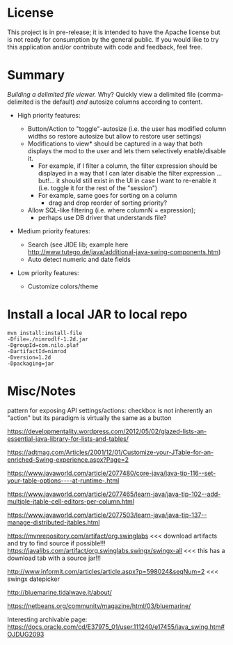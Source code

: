 # License

This project is in pre-release; it is intended to have the Apache license but is not ready for consumption by the general public.  If you would like to try this application and/or contribute with code and feedback, feel free.

# Summary
*Building a delimited file viewer.* 
Why?  Quickly view a delimited file (comma-delimited is the default) 
      *and* autosize columns according to content.
      
* High priority features:
  * Button/Action to "toggle"-autosize (i.e. the user has modified column widths so restore autosize but allow to restore user settings)
  * Modifications to view* should be captured in a way that both displays the mod to the user and lets them selectively enable/disable it.
     * For example, if I filter a column, the filter expression should be displayed in a way that I can later disable the filter expression
    ... but!... it should still exist in the UI in case I want to re-enable it (i.e. toggle it for the rest of the "session")
     * For example, same goes for sorting on a column
        - drag and drop reorder of sorting priority?
  * Allow SQL-like filtering (i.e. where columnN = expression); 
    - perhaps use DB driver that understands file?
    
* Medium priority features:
  * Search (see JIDE lib; example here <http://www.tutego.de/java/additional-java-swing-components.htm>)
  * Auto detect numeric and date fields
  
* Low priority features:
  * Customize colors/theme

# Install a local JAR to local repo
```
mvn install:install-file 
-Dfile=./nimrodlf-1.2d.jar 
-DgroupId=com.nilo.plaf 
-DartifactId=nimrod 
-Dversion=1.2d 
-Dpackaging=jar
```

# Misc/Notes
pattern for exposing API settings/actions:
checkbox is not inherently an "action" but its paradigm is virtually the same as a button


<https://developmentality.wordpress.com/2012/05/02/glazed-lists-an-essential-java-library-for-lists-and-tables/>

<https://adtmag.com/Articles/2001/12/01/Customize-your-JTable-for-an-enriched-Swing-experience.aspx?Page=2>

<https://www.javaworld.com/article/2077480/core-java/java-tip-116--set-your-table-options----at-runtime-.html>

<https://www.javaworld.com/article/2077465/learn-java/java-tip-102--add-multiple-jtable-cell-editors-per-column.html>

<https://www.javaworld.com/article/2077503/learn-java/java-tip-137--manage-distributed-jtables.html>

<https://mvnrepository.com/artifact/org.swinglabs> <<< download artifacts and try to find source if possible!!!
<https://javalibs.com/artifact/org.swinglabs.swingx/swingx-all>      <<< this has a download tab with a source jar!!!

<http://www.informit.com/articles/article.aspx?p=598024&seqNum=2> <<< swingx datepicker

<http://bluemarine.tidalwave.it/about/>

<https://netbeans.org/community/magazine/html/03/bluemarine/>

Interesting archivable page:
<https://docs.oracle.com/cd/E37975_01/user.111240/e17455/java_swing.htm#OJDUG2093>
